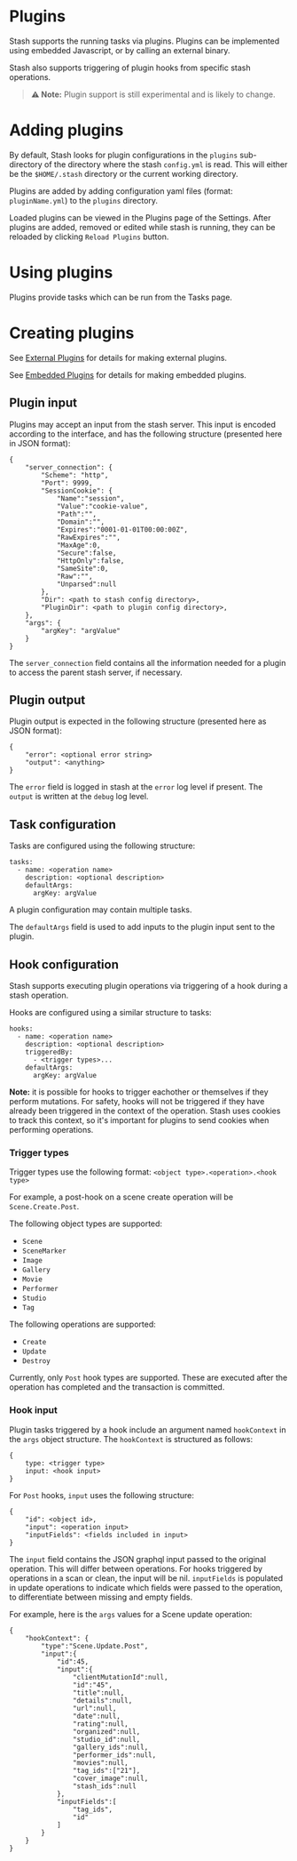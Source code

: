 # Plugins

Stash supports the running tasks via plugins. Plugins can be implemented using embedded Javascript, or by calling an external binary.

Stash also supports triggering of plugin hooks from specific stash operations.

> **⚠️ Note:** Plugin support is still experimental and is likely to change.

# Adding plugins

By default, Stash looks for plugin configurations in the `plugins` sub-directory of the directory where the stash `config.yml` is read. This will either be the `$HOME/.stash` directory or the current working directory.

Plugins are added by adding configuration yaml files (format: `pluginName.yml`) to the `plugins` directory.

Loaded plugins can be viewed in the Plugins page of the Settings. After plugins are added, removed or edited while stash is running, they can be reloaded by clicking `Reload Plugins` button.

# Using plugins

Plugins provide tasks which can be run from the Tasks page. 

# Creating plugins

See [External Plugins](/help/ExternalPlugins.md) for details for making external plugins.

See [Embedded Plugins](/help/EmbeddedPlugins.md) for details for making embedded plugins.

## Plugin input

Plugins may accept an input from the stash server. This input is encoded according to the interface, and has the following structure (presented here in JSON format):
```
{
    "server_connection": {
        "Scheme": "http",
        "Port": 9999,
        "SessionCookie": {
            "Name":"session",
            "Value":"cookie-value",
            "Path":"",
            "Domain":"",
            "Expires":"0001-01-01T00:00:00Z",
            "RawExpires":"",
            "MaxAge":0,
            "Secure":false,
            "HttpOnly":false,
            "SameSite":0,
            "Raw":"",
            "Unparsed":null
        },
        "Dir": <path to stash config directory>,
        "PluginDir": <path to plugin config directory>,
    },
    "args": {
        "argKey": "argValue"
    }
}
```

The `server_connection` field contains all the information needed for a plugin to access the parent stash server, if necessary.

## Plugin output

Plugin output is expected in the following structure (presented here as JSON format):

```
{
    "error": <optional error string>
    "output": <anything>
}
```

The `error` field is logged in stash at the `error` log level if present. The `output` is written at the `debug` log level.

## Task configuration

Tasks are configured using the following structure:

```
tasks:
  - name: <operation name>
    description: <optional description>
    defaultArgs:
      argKey: argValue
```

A plugin configuration may contain multiple tasks. 

The `defaultArgs` field is used to add inputs to the plugin input sent to the plugin.

## Hook configuration

Stash supports executing plugin operations via triggering of a hook during a stash operation.

Hooks are configured using a similar structure to tasks:

```
hooks:
  - name: <operation name>
    description: <optional description>
    triggeredBy:
      - <trigger types>...
    defaultArgs:
      argKey: argValue
```

**Note:** it is possible for hooks to trigger eachother or themselves if they perform mutations. For safety, hooks will not be triggered if they have already been triggered in the context of the operation. Stash uses cookies to track this context, so it's important for plugins to send cookies when performing operations.

### Trigger types

Trigger types use the following format:
`<object type>.<operation>.<hook type>`

For example, a post-hook on a scene create operation will be `Scene.Create.Post`.

The following object types are supported:
* `Scene`
* `SceneMarker`
* `Image`
* `Gallery`
* `Movie`
* `Performer`
* `Studio`
* `Tag`

The following operations are supported:
* `Create`
* `Update`
* `Destroy`

Currently, only `Post` hook types are supported. These are executed after the operation has completed and the transaction is committed.

### Hook input

Plugin tasks triggered by a hook include an argument named `hookContext` in the `args` object structure. The `hookContext` is structured as follows:

```
{
    type: <trigger type>
    input: <hook input>
}
```

For `Post` hooks, `input` uses the following structure:

```
{
    "id": <object id>,
    "input": <operation input>
    "inputFields": <fields included in input>
}
```

The `input` field contains the JSON graphql input passed to the original operation. This will differ between operations. For hooks triggered by operations in a scan or clean, the input will be nil. `inputFields` is populated in update operations to indicate which fields were passed to the operation, to differentiate between missing and empty fields.

For example, here is the `args` values for a Scene update operation:

```
{
    "hookContext": {
        "type":"Scene.Update.Post",
        "input":{
            "id":45,
            "input":{
                "clientMutationId":null,
                "id":"45",
                "title":null,
                "details":null,
                "url":null,
                "date":null,
                "rating":null,
                "organized":null,
                "studio_id":null,
                "gallery_ids":null,
                "performer_ids":null,
                "movies":null,
                "tag_ids":["21"],
                "cover_image":null,
                "stash_ids":null
            },
            "inputFields":[
                "tag_ids",
                "id"
            ]
        }
    }
}
```
